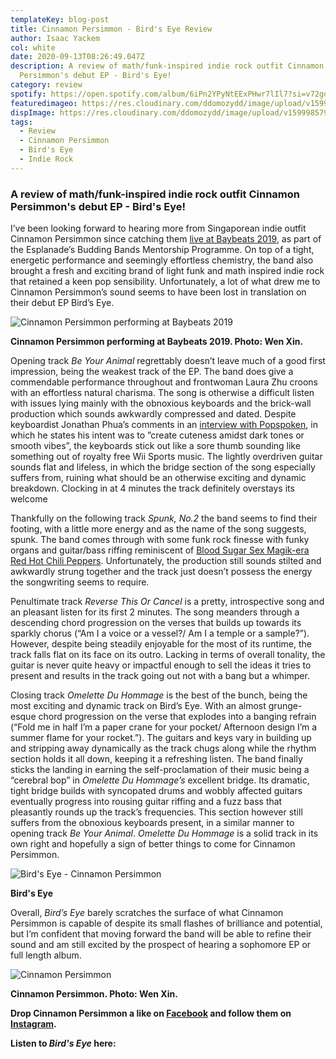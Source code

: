 ```yaml
---
templateKey: blog-post
title: Cinnamon Persimmon - Bird's Eye Review
author: Isaac Yackem
col: white
date: 2020-09-13T08:26:49.047Z
description: A review of math/funk-inspired indie rock outfit Cinnamon
  Persimmon's debut EP - Bird's Eye!
category: review
spotify: https://open.spotify.com/album/6iPn2YPyNtEExPHwr7lIl7?si=v72goQ2UThmMBAk8GuRirg
featuredimageo: https://res.cloudinary.com/ddomozydd/image/upload/v1599985791/PersimmonBanner_w23rri.jpg
dispImage: https://res.cloudinary.com/ddomozydd/image/upload/v1599985792/PersimmonCARD_moqpeh.jpg
tags:
  - Review
  - Cinnamon Persimmon
  - Bird's Eye
  - Indie Rock
---
```

### A review of math/funk-inspired indie rock outfit Cinnamon Persimmon's debut EP - Bird's Eye!

I’ve been looking forward to hearing more from Singaporean indie outfit Cinnamon Persimmon since catching them [live at Baybeats 2019](https://youtu.be/GE4MUlwCZsI), as part of the Esplanade’s Budding Bands Mentorship Programme. On top of a tight, energetic performance and seemingly effortless chemistry, the band also brought a fresh and exciting brand of light funk and math inspired indie rock that retained a keen pop sensibility. Unfortunately, a lot of what drew me to Cinnamon Persimmon’s sound seems to have been lost in translation on their debut EP Bird’s Eye.

![Cinnamon Persimmon performing at Baybeats 2019](https://res.cloudinary.com/ddomozydd/image/upload/v1599986003/Performers_kt2znt.jpg "Cinnamon Persimmon performing at Baybeats 2019")

**Cinnamon Persimmon performing at Baybeats 2019. Photo: Wen Xin.**

Opening track *Be Your Animal* regrettably doesn’t leave much of a good first impression, being the weakest track of the EP. The band does give a commendable performance throughout and frontwoman Laura Zhu croons with an effortless natural charisma. The song is otherwise a difficult listen with issues lying mainly with the obnoxious keyboards and the brick-wall production which sounds awkwardly compressed and dated. Despite keyboardist Jonathan Phua’s comments in an [interview with Popspoken](http://popspoken.com/music/2019/08/baybeats-edition-cinnamon-persimmon), in which he states his intent was to ”create cuteness amidst dark tones or smooth vibes”, the keyboards stick out like a sore thumb sounding like something out of royalty free Wii Sports music. The lightly overdriven guitar sounds flat and lifeless, in which the bridge section of the song especially suffers from, ruining what should be an otherwise exciting and dynamic breakdown. Clocking in at 4 minutes the track definitely overstays its welcome

Thankfully on the following track *Spunk, No.2* the band seems to find their footing, with a little more energy and as the name of the song suggests, spunk. The band comes through with some funk rock finesse with funky organs and guitar/bass riffing reminiscent of [Blood Sugar Sex Magik-era Red Hot Chili Peppers](https://open.spotify.com/track/0psB5QzGb4653K0uaPgEyh?si=2NQX5cb7QGKRXCqqMeEvbw). Unfortunately, the production still sounds stilted and awkwardly strung together and the track just doesn’t possess the energy the songwriting seems to require.

Penultimate track *Reverse This Or Cancel* is a pretty, introspective song and an pleasant listen for its first 2 minutes. The song meanders through a descending chord progression on the verses that builds up towards its sparkly chorus (“Am I a voice or a vessel?/ Am I a temple or a sample?”). However, despite being steadily enjoyable for the most of its runtime, the track falls flat on its face on its outro. Lacking in terms of overall tonality, the guitar is never quite heavy or impactful enough to sell the ideas it tries to present and results in the track going out not with a bang but a whimper.

Closing track *Omelette Du Hommage* is the best of the bunch, being the most exciting and dynamic track on Bird’s Eye. With an almost grunge-esque chord progression on the verse that explodes into a banging refrain (“Fold me in half I’m a paper crane for your pocket/ Afternoon design I’m a summer flame for your rocket.”). The guitars and keys vary in building up and stripping away dynamically as the track chugs along while the rhythm section holds it all down, keeping it a refreshing listen. The band finally sticks the landing in earning the self-proclamation of their music being a “cerebral bop” in *Omelette Du Hommage’s* excellent bridge. Its dramatic, tight bridge builds with syncopated drums and wobbly affected guitars eventually progress into rousing guitar riffing and a fuzz bass that pleasantly rounds up the track’s frequencies. This section however still suffers from the obnoxious keyboards present, in a similar manner to opening track *Be Your Animal*. *Omelette Du Hommage* is a solid track in its own right and hopefully a sign of better things to come for Cinnamon Persimmon.

![Bird's Eye - Cinnamon Persimmon](https://res.cloudinary.com/ddomozydd/image/upload/v1599987489/600x600bb_rvvx9d.jpg "Bird's Eye - Cinnamon Persimmon")

**Bird's Eye**

Overall, *Bird’s Eye* barely scratches the surface of what Cinnamon Persimmon is capable of despite its small flashes of brilliance and potential, but I’m confident that moving forward the band will be able to refine their sound and am still excited by the prospect of hearing a sophomore EP or full length album.

![Cinnamon Persimmon ](https://res.cloudinary.com/ddomozydd/image/upload/v1599986324/CinnamonPersimmon_pszwzs.jpg "Cinnamon Persimmon ")

**Cinnamon Persimmon. Photo: Wen Xin.**

**Drop Cinnamon Persimmon a like on [Facebook](https://www.facebook.com/cinnamonpersimmon/) and follow them on [Instagram](https://www.instagram.com/cinnamonpersimmon/).**

**Listen to *Bird's Eye* here:**